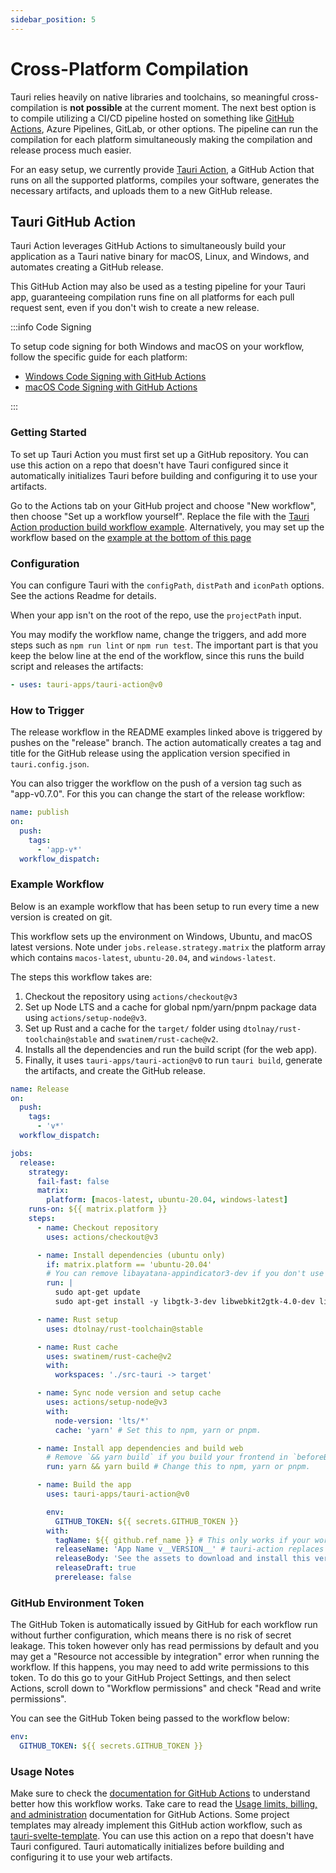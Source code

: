 ```yaml
---
sidebar_position: 5
---
```


# Cross-Platform Compilation

Tauri relies heavily on native libraries and toolchains, so meaningful cross-compilation is **not possible** at the current moment. The next best option is to compile utilizing a CI/CD pipeline hosted on something like [GitHub Actions], Azure Pipelines, GitLab, or other options. The pipeline can run the compilation for each platform simultaneously making the compilation and release process much easier.

For an easy setup, we currently provide [Tauri Action], a GitHub Action that runs on all the supported platforms, compiles your software, generates the necessary artifacts, and uploads them to a new GitHub release.

## Tauri GitHub Action

Tauri Action leverages GitHub Actions to simultaneously build your application as a Tauri native binary for macOS, Linux, and Windows, and automates creating a GitHub release.

This GitHub Action may also be used as a testing pipeline for your Tauri app, guaranteeing compilation runs fine on all platforms for each pull request sent, even if you don't wish to create a new release.

:::info Code Signing

To setup code signing for both Windows and macOS on your workflow, follow the specific guide for each platform:

- [Windows Code Signing with GitHub Actions]
- [macOS Code Signing with GitHub Actions]

:::

### Getting Started

To set up Tauri Action you must first set up a GitHub repository. You can use this action on a repo that doesn't have Tauri configured since it automatically initializes Tauri before building and configuring it to use your artifacts.

Go to the Actions tab on your GitHub project and choose "New workflow", then choose "Set up a workflow yourself". Replace the file with the [Tauri Action production build workflow example]. Alternatively, you may set up the workflow based on the [example at the bottom of this page](#example-workflow)

### Configuration

You can configure Tauri with the `configPath`, `distPath` and `iconPath` options. See the actions Readme for details.

<!-- FIXME: tauriScript is currently broken.
  Custom Tauri CLI scripts can be run with the `tauriScript` option. So instead of running `yarn tauri build` or `npx tauri build`, `${tauriScript}` will be executed. This can be useful when you need custom build functionality such as when creating Tauri apps e.g. a `desktop:build` script.
-->

When your app isn't on the root of the repo, use the `projectPath` input.

You may modify the workflow name, change the triggers, and add more steps such as `npm run lint` or `npm run test`. The important part is that you keep the below line at the end of the workflow, since this runs the build script and releases the artifacts:

```yaml
- uses: tauri-apps/tauri-action@v0
```

### How to Trigger

The release workflow in the README examples linked above is triggered by pushes on the "release" branch. The action automatically creates a tag and title for the GitHub release using the application version specified in `tauri.config.json`.

You can also trigger the workflow on the push of a version tag such as "app-v0.7.0". For this you can change the start of the release workflow:

```yaml
name: publish
on:
  push:
    tags:
      - 'app-v*'
  workflow_dispatch:
```

### Example Workflow

Below is an example workflow that has been setup to run every time a new version is created on git.

This workflow sets up the environment on Windows, Ubuntu, and macOS latest versions. Note under `jobs.release.strategy.matrix` the platform array which contains `macos-latest`, `ubuntu-20.04`, and `windows-latest`.

The steps this workflow takes are:

1. Checkout the repository using `actions/checkout@v3`
2. Set up Node LTS and a cache for global npm/yarn/pnpm package data using `actions/setup-node@v3`.
3. Set up Rust and a cache for the `target/` folder using `dtolnay/rust-toolchain@stable` and `swatinem/rust-cache@v2`.
4. Installs all the dependencies and run the build script (for the web app).
5. Finally, it uses `tauri-apps/tauri-action@v0` to run `tauri build`, generate the artifacts, and create the GitHub release.

```yaml
name: Release
on:
  push:
    tags:
      - 'v*'
  workflow_dispatch:

jobs:
  release:
    strategy:
      fail-fast: false
      matrix:
        platform: [macos-latest, ubuntu-20.04, windows-latest]
    runs-on: ${{ matrix.platform }}
    steps:
      - name: Checkout repository
        uses: actions/checkout@v3

      - name: Install dependencies (ubuntu only)
        if: matrix.platform == 'ubuntu-20.04'
        # You can remove libayatana-appindicator3-dev if you don't use the system tray feature.
        run: |
          sudo apt-get update
          sudo apt-get install -y libgtk-3-dev libwebkit2gtk-4.0-dev libayatana-appindicator3-dev librsvg2-dev

      - name: Rust setup
        uses: dtolnay/rust-toolchain@stable

      - name: Rust cache
        uses: swatinem/rust-cache@v2
        with:
          workspaces: './src-tauri -> target'

      - name: Sync node version and setup cache
        uses: actions/setup-node@v3
        with:
          node-version: 'lts/*'
          cache: 'yarn' # Set this to npm, yarn or pnpm.

      - name: Install app dependencies and build web
        # Remove `&& yarn build` if you build your frontend in `beforeBuildCommand`
        run: yarn && yarn build # Change this to npm, yarn or pnpm.

      - name: Build the app
        uses: tauri-apps/tauri-action@v0

        env:
          GITHUB_TOKEN: ${{ secrets.GITHUB_TOKEN }}
        with:
          tagName: ${{ github.ref_name }} # This only works if your workflow triggers on new tags.
          releaseName: 'App Name v__VERSION__' # tauri-action replaces \_\_VERSION\_\_ with the app version.
          releaseBody: 'See the assets to download and install this version.'
          releaseDraft: true
          prerelease: false
```

### GitHub Environment Token

The GitHub Token is automatically issued by GitHub for each workflow run without further configuration, which means there is no risk of secret leakage. This token however only has read permissions by default and you may get a "Resource not accessible by integration" error when running the workflow. If this happens, you may need to add write permissions to this token. To do this go to your GitHub Project Settings, and then select Actions, scroll down to "Workflow permissions" and check "Read and write permissions".

You can see the GitHub Token being passed to the workflow below:

```yaml
env:
  GITHUB_TOKEN: ${{ secrets.GITHUB_TOKEN }}
```

### Usage Notes

Make sure to check the [documentation for GitHub Actions][github actions] to understand better how this workflow works. Take care to read the [Usage limits, billing, and administration][usage limits billing and administration] documentation for GitHub Actions. Some project templates may already implement this GitHub action workflow, such as [tauri-svelte-template]. You can use this action on a repo that doesn't have Tauri configured. Tauri automatically initializes before building and configuring it to use your web artifacts.

[tauri action]: https://github.com/tauri-apps/tauri-action
[tauri action production build workflow example]: https://github.com/tauri-apps/tauri-action#creating-a-release-and-uploading-the-tauri-bundles
[github actions]: https://docs.github.com/en/actions
[usage limits billing and administration]: https://docs.github.com/en/actions/learn-github-actions/usage-limits-billing-and-administration
[tauri-svelte-template]: https://github.com/probablykasper/tauri-svelte-template
[windows code signing with github actions]: ../distribution/sign-windows.md#bonus-sign-your-application-with-github-actions
[macos code signing with github actions]: ../distribution/sign-macos.md#example
